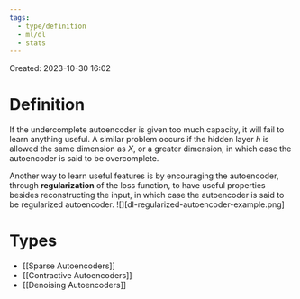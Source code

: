 ```yaml
---
tags:
  - type/definition
  - ml/dl
  - stats
---
```

Created: 2023-10-30 16:02
# Definition

If the undercomplete autoencoder is given too much capacity, it will fail to learn anything useful. A similar problem occurs if the hidden layer $h$ is allowed the same dimension as $X$, or a greater dimension, in which case the autoencoder is said to be overcomplete.

Another way to learn useful features is by encouraging the autoencoder, through **regularization** of the loss function, to have useful properties besides reconstructing the input, in which case the autoencoder is said to be regularized autoencoder. 
![][dl-regularized-autoencoder-example.png]
# Types 
- [[Sparse Autoencoders]]
- [[Contractive Autoencoders]]
- [[Denoising Autoencoders]]
